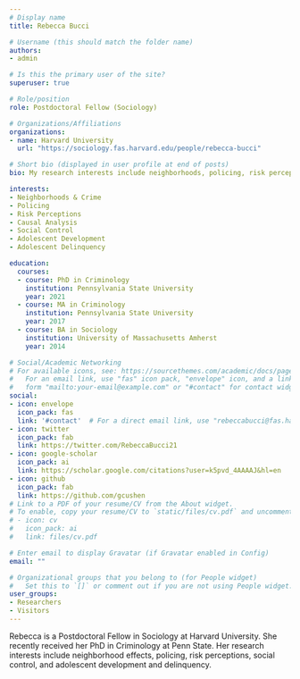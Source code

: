 ```yaml
---
# Display name
title: Rebecca Bucci

# Username (this should match the folder name)
authors:
- admin

# Is this the primary user of the site?
superuser: true

# Role/position
role: Postdoctoral Fellow (Sociology)

# Organizations/Affiliations
organizations:
- name: Harvard University
  url: "https://sociology.fas.harvard.edu/people/rebecca-bucci"

# Short bio (displayed in user profile at end of posts)
bio: My research interests include neighborhoods, policing, risk perceptions, social control, adolescent development and delinquency.

interests:
- Neighborhoods & Crime
- Policing
- Risk Perceptions
- Causal Analysis
- Social Control
- Adolescent Development
- Adolescent Delinquency

education:
  courses:
  - course: PhD in Criminology 
    institution: Pennsylvania State University
    year: 2021
  - course: MA in Criminology
    institution: Pennsylvania State University
    year: 2017
  - course: BA in Sociology
    institution: University of Massachusetts Amherst
    year: 2014

# Social/Academic Networking
# For available icons, see: https://sourcethemes.com/academic/docs/page-builder/#icons
#   For an email link, use "fas" icon pack, "envelope" icon, and a link in the
#   form "mailto:your-email@example.com" or "#contact" for contact widget.
social:
- icon: envelope
  icon_pack: fas
  link: '#contact'  # For a direct email link, use "rebeccabucci@fas.harvard.edu".
- icon: twitter
  icon_pack: fab
  link: https://twitter.com/RebeccaBucci21
- icon: google-scholar
  icon_pack: ai
  link: https://scholar.google.com/citations?user=k5pvd_4AAAAJ&hl=en
- icon: github
  icon_pack: fab
  link: https://github.com/gcushen
# Link to a PDF of your resume/CV from the About widget.
# To enable, copy your resume/CV to `static/files/cv.pdf` and uncomment the lines below.
# - icon: cv
#   icon_pack: ai
#   link: files/cv.pdf

# Enter email to display Gravatar (if Gravatar enabled in Config)
email: ""

# Organizational groups that you belong to (for People widget)
#   Set this to `[]` or comment out if you are not using People widget.
user_groups:
- Researchers
- Visitors
---
```


Rebecca is a Postdoctoral Fellow in Sociology at Harvard University. She recently received her PhD in Criminology at Penn State. Her research interests include neighborhood effects, policing, risk perceptions, social control, and adolescent development and delinquency.
